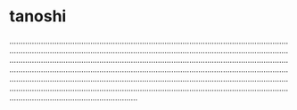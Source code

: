 # tanoshi

.................................................................................................................................................................................................................................................................................................................................................................................................................................................................................................................................................................................................................................................................................................................................................................................................................................